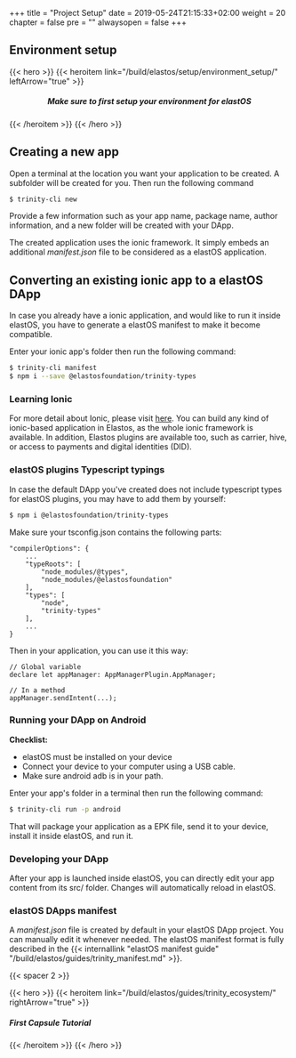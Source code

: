 +++
title = "Project Setup"
date = 2019-05-24T21:15:33+02:00
weight = 20
chapter = false
pre = ""
alwaysopen = false
+++ 

## Environment setup

{{< hero >}}
    {{< heroitem link="/build/elastos/setup/environment_setup/" leftArrow="true" >}}
        <h5 style="text-align: center;">Make sure to first setup your environment for elastOS</h5>
    {{< /heroitem >}}
{{< /hero >}}


## Creating a new app

Open a terminal at the location you want your application to be created. A subfolder will be created for you. Then run the following command

```bash
$ trinity-cli new
```

Provide a few information such as your app name, package name, author information, and a new folder will be created with your DApp.

The created application uses the ionic framework. It simply embeds an additional *manifest.json* file to be considered as a elastOS application.

## Converting an existing ionic app to a elastOS DApp

In case you already have a ionic application, and would like to run it inside elastOS, you have to generate a elastOS manifest to make it become compatible. 

Enter your ionic app's folder then run the following command:

```bash
$ trinity-cli manifest
$ npm i --save @elastosfoundation/trinity-types
```

### Learning Ionic

For more detail about Ionic, please visit [here](https://ionicframework.com/docs/).
You can build any kind of ionic-based application in Elastos, as the whole ionic framework is available. In addition, Elastos plugins are available too, such as carrier, hive, or access to payments and digital identities (DID).

### elastOS plugins Typescript typings

In case the default DApp you've created does not include typescript types for elastOS plugins, you may have to add them by yourself:

```bash
$ npm i @elastosfoundation/trinity-types
```

Make sure your tsconfig.json contains the following parts:

    "compilerOptions": {
        ...
        "typeRoots": [
            "node_modules/@types",
            "node_modules/@elastosfoundation"
        ],
        "types": [
            "node",
            "trinity-types"
        ],
        ...
    }

Then in your application, you can use it this way:

    // Global variable
    declare let appManager: AppManagerPlugin.AppManager;

    // In a method
    appManager.sendIntent(...);

### Running your DApp on Android

**Checklist:**

- elastOS must be installed on your device
- Connect your device to your computer using a USB cable.
- Make sure android adb is in your path.

Enter your app's folder in a terminal then run the following command:

```bash
$ trinity-cli run -p android
```

That will package your application as a EPK file, send it to your device, install it inside elastOS, and run it.

### Developing your DApp

After your app is launched inside elastOS, you can directly edit your app content from its src/ folder. Changes will automatically reload in elastOS.

### elastOS DApps manifest

A *manifest.json* file is created by default in your elastOS DApp project. You can manually edit it whenever needed. The elastOS manifest format is fully described in the {{< internallink "elastOS manifest guide" "/build/elastos/guides/trinity_manifest.md" >}}.

{{< spacer 2 >}}

{{< hero >}}
    {{< heroitem link="/build/elastos/guides/trinity_ecosystem/" rightArrow="true" >}}
        <h5>First Capsule Tutorial</h5>
    {{< /heroitem >}}
{{< /hero >}}
